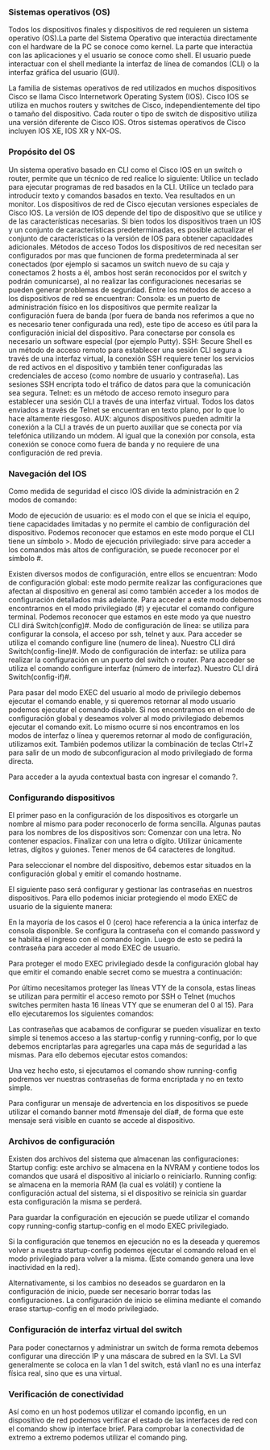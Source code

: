### Sistemas operativos (OS)
Todos los dispositivos finales y dispositivos de red requieren un sistema operativo (OS).La parte del Sistema Operativo que interactúa directamente con el hardware de la PC se conoce como kernel. La parte que interactúa con las aplicaciones y el usuario se conoce como shell. El usuario puede interactuar con el shell mediante la interfaz de línea de comandos (CLI) o la interfaz gráfica del usuario (GUI).

La familia de sistemas operativos de red utilizados en muchos dispositivos Cisco se llama Cisco Internetwork Operating System (IOS). Cisco IOS se utiliza en muchos routers y switches de Cisco, independientemente del tipo o tamaño del dispositivo. Cada router o tipo de switch de dispositivo utiliza una versión diferente de Cisco IOS. Otros sistemas operativos de Cisco incluyen IOS XE, IOS XR y NX-OS.

### Propósito del OS
Un sistema operativo basado en CLI como el Cisco IOS en un switch o router, permite que un técnico de red realice lo siguiente:
Utilice un teclado para ejecutar programas de red basados en la CLI.
Utilice un teclado para introducir texto y comandos basados en texto.
Vea resultados en un monitor.
Los dispositivos de red de Cisco ejecutan versiones especiales de Cisco IOS. La versión de IOS depende del tipo de dispositivo que se utilice y de las características necesarias. Si bien todos los dispositivos traen un IOS y un conjunto de características predeterminadas, es posible actualizar el conjunto de características o la versión de IOS para obtener capacidades adicionales.
Métodos de acceso
Todos los dispositivos de red necesitan ser configurados por mas que funcionen de forma predeterminada al ser conectados (por ejemplo si sacamos un switch nuevo de su caja y conectamos 2 hosts a él, ambos host serán reconocidos por el switch y podrán comunicarse), al no realizar las configuraciones necesarias se pueden generar problemas de seguridad.
Entre los métodos de acceso a los dispositivos de red se encuentran:
Consola: es un puerto de administración físico en los dispositivos que permite realizar la configuración fuera de banda (por fuera de banda nos referimos a que no es necesario tener configurada una red), este tipo de acceso es útil para la configuración inicial del dispositivo. Para conectarse por consola es necesario un software especial (por ejemplo Putty).
SSH: Secure Shell es un método de acceso remoto para establecer una sesión CLI segura a través de una interfaz virtual, la conexión SSH requiere tener los servicios de red activos en el dispositivo y también tener configuradas las credenciales de acceso (como nombre de usuario y contraseña). Las sesiones SSH encripta todo el tráfico de datos para que la comunicación sea segura.
Telnet: es un método de acceso remoto inseguro para establecer una sesión CLI a través de una interfaz virtual. Todos los datos enviados a través de Telnet se encuentran en texto plano, por lo que lo hace altamente riesgoso.
AUX: algunos dispositivos pueden admitir la conexión a la CLI a través de un puerto auxiliar que se conecta por vía telefónica utilizando un módem. Al igual que la conexión por consola, esta conexión se conoce como fuera de banda y no requiere de una configuración de red previa.

### Navegación del IOS
Como medida de seguridad el cisco IOS divide la administración en 2 modos de comando:

Modo de ejecución de usuario: es el modo con el que se inicia el equipo, tiene capacidades limitadas y no permite el cambio de configuración del dispositivo. Podemos reconocer que estamos en este modo porque el CLI tiene un símbolo >. 
Modo de ejecución privilegiado: sirve para acceder a los comandos más altos de configuración, se puede reconocer por el símbolo #.

Existen diversos modos de configuración, entre ellos se encuentran:
Modo de configuración global: este modo permite realizar las configuraciones que afectan al dispositivo en general así como también acceder a los modos de configuración detallados más adelante. Para acceder a este modo debemos encontrarnos en el modo privilegiado (#) y ejecutar el comando configure terminal. Podemos reconocer que estamos en este modo ya que nuestro CLI dirá Switch(config)#.
Modo de configuración de línea: se utiliza para configurar la consola, el acceso por ssh, telnet y aux. Para acceder se utiliza el comando configure line (numero de linea). Nuestro CLI dirá Switch(config-line)#.
Modo de configuración de interfaz: se utiliza para realizar la configuración en un puerto del switch o router. Para acceder se utiliza el comando configure interfaz (número de interfaz). Nuestro CLI dirá Switch(config-if)#.

Para pasar del modo EXEC del usuario al modo de privilegio debemos ejecutar el comando enable, y si queremos retornar al modo usuario podemos ejecutar el comando disable. 
Si nos encontramos en el modo de configuración global y deseamos volver al modo privilegiado debemos ejecutar el comando exit. Lo mismo ocurre si nos encontramos en los modos de interfaz o línea y queremos retornar al modo de configuración, utilizamos exit.
También podemos utilizar la combinación de teclas Ctrl+Z para salir de un modo de subconfiguracion al modo privilegiado de forma directa.

Para acceder a la ayuda contextual basta con ingresar el comando ?.
### Configurando dispositivos
El primer paso en la configuración de los dispositivos es otorgarle un nombre al mismo para poder reconocerlo de forma sencilla. Algunas pautas para los nombres de los dispositivos son:
Comenzar con una letra.
No contener espacios.
Finalizar con una letra o dígito.
Utilizar únicamente letras, dígitos y guiones.
Tener menos de 64 caracteres de longitud.

Para seleccionar el nombre del dispositivo, debemos estar situados en la configuración global y emitir el comando hostname.

El siguiente paso será configurar y gestionar las contraseñas en nuestros dispositivos.
Para ello podemos iniciar protegiendo el modo EXEC de usuario de la siguiente manera:

En la mayoría de los casos el 0 (cero) hace referencia a la única interfaz de consola disponible.
Se configura la contraseña con el comando password y se habilita el ingreso con el comando login.
Luego de esto se pedirá la contraseña para acceder al modo EXEC de usuario.

Para proteger el modo EXEC privilegiado desde la configuración global hay que emitir el comando enable secret como se muestra a continuación:


Por último necesitamos proteger las líneas VTY de la consola, estas líneas se utilizan para permitir el acceso remoto por SSH o Telnet (muchos switches permiten hasta 16 líneas VTY que se enumeran del 0 al 15). Para ello ejecutaremos los siguientes comandos:


Las contraseñas que acabamos de configurar se pueden visualizar en texto simple si tenemos acceso a las startup-config y running-config, por lo que debemos encriptarlas para agregarles una capa más de seguridad a las mismas. Para ello debemos ejecutar estos comandos:

Una vez hecho esto, si ejecutamos el comando show running-config podremos ver nuestras contraseñas de forma encriptada y no en texto simple.

Para configurar un mensaje de advertencia en los dispositivos se puede utilizar el comando banner motd #mensaje del día#, de forma que este mensaje será visible en cuanto se accede al dispositivo.


### Archivos de configuración 
Existen dos archivos del sistema que almacenan las configuraciones:
Startup config: este archivo se almacena en la NVRAM y contiene todos los comandos que usará el dispositivo al iniciarlo o reiniciarlo.
Running config: se almacena en la memoria RAM (la cual es volátil) y contiene la configuración actual del sistema, si el dispositivo se reinicia sin guardar esta configuración la misma se perderá.

Para guardar la configuración en ejecución se puede utilizar el comando copy running-config startup-config en el modo EXEC privilegiado.

Si la configuración que tenemos en ejecución no es la deseada y queremos volver a nuestra startup-config podemos ejecutar el comando reload en el modo privilegiado para volver a la misma. (Este comando genera una leve inactividad en la red).

Alternativamente, si los cambios no deseados se guardaron en la configuración de inicio, puede ser necesario borrar todas las configuraciones. La configuración de inicio se elimina mediante el comando  erase startup-config en el modo privilegiado.


### Configuración de interfaz virtual del switch
Para poder conectarnos y administrar un switch de forma remota debemos configurar una dirección IP y una máscara de subred en la SVI. La SVI generalmente se coloca en la vlan 1 del switch, está vlan1 no es una interfaz física real, sino que es una virtual.


### Verificación de conectividad
Así como en un host podemos utilizar el comando ipconfig, en un dispositivo de red podemos verificar el estado de las interfaces de red con el comando show ip interface brief.
Para comprobar la conectividad de extremo a extremo podemos utilizar el comando ping.

